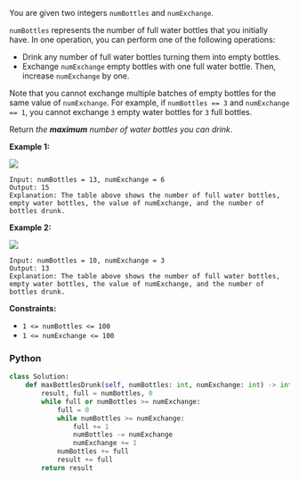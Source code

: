 You are given two integers  `numBottles`  and  `numExchange`.

`numBottles`  represents the number of full water bottles that you initially have. In one operation, you can perform one of the following operations:

-   Drink any number of full water bottles turning them into empty bottles.
-   Exchange  `numExchange`  empty bottles with one full water bottle. Then, increase  `numExchange`  by one.

Note that you cannot exchange multiple batches of empty bottles for the same value of  `numExchange`. For example, if  `numBottles == 3`  and  `numExchange == 1`, you cannot exchange  `3`  empty water bottles for  `3`  full bottles.

Return  _the  **maximum**  number of water bottles you can drink_.

**Example 1:**

![](https://assets.leetcode.com/uploads/2024/01/28/exampleone1.png)
```
Input: numBottles = 13, numExchange = 6
Output: 15
Explanation: The table above shows the number of full water bottles, empty water bottles, the value of numExchange, and the number of bottles drunk.
```

**Example 2:**

![](https://assets.leetcode.com/uploads/2024/01/28/example231.png)
```
Input: numBottles = 10, numExchange = 3
Output: 13
Explanation: The table above shows the number of full water bottles, empty water bottles, the value of numExchange, and the number of bottles drunk.
```

**Constraints:**

-   `1 <= numBottles <= 100`
-   `1 <= numExchange <= 100`


### Python
```python
class Solution:
    def maxBottlesDrunk(self, numBottles: int, numExchange: int) -> int:
        result, full = numBottles, 0
        while full or numBottles >= numExchange:
            full = 0
            while numBottles >= numExchange:
                full += 1
                numBottles -= numExchange
                numExchange += 1
            numBottles += full
            result += full
        return result
```